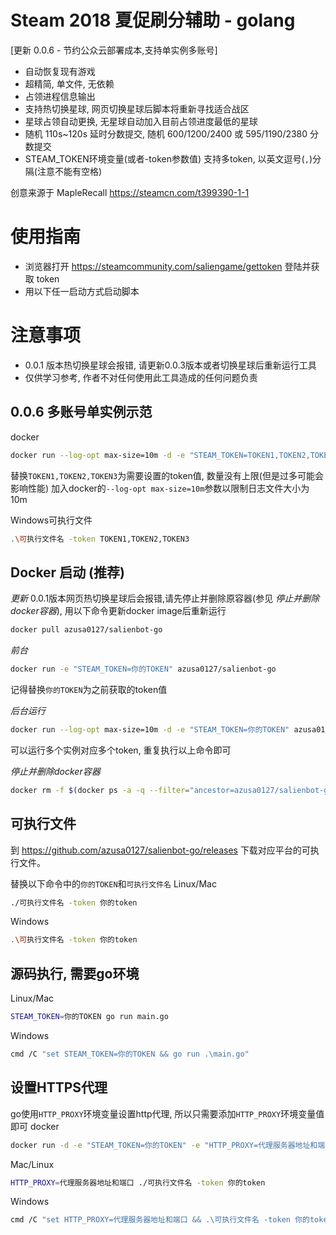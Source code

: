 # Steam 2018 夏促刷分辅助 - golang

[更新 0.0.6 - 节约公众云部署成本,支持单实例多账号]

- 自动恢复现有游戏
- 超精简, 单文件, 无依赖
- 占领进程信息输出
- 支持热切换星球, 网页切换星球后脚本将重新寻找适合战区
- 星球占领自动更换, 无星球自动加入目前占领进度最低的星球
- 随机 110s~120s 延时分数提交, 随机 600/1200/2400 或 595/1190/2380 分数提交
- STEAM_TOKEN环境变量(或者-token参数值) 支持多token, 以英文逗号(`,`)分隔(注意不能有空格)

创意来源于 MapleRecall https://steamcn.com/t399390-1-1

# 使用指南
- 浏览器打开 https://steamcommunity.com/saliengame/gettoken 登陆并获取 token
- 用以下任一启动方式启动脚本

# 注意事项
- 0.0.1 版本热切换星球会报错, 请更新0.0.3版本或者切换星球后重新运行工具
- 仅供学习参考, 作者不对任何使用此工具造成的任何问题负责

## 0.0.6 多账号单实例示范
docker
```bash
docker run --log-opt max-size=10m -d -e "STEAM_TOKEN=TOKEN1,TOKEN2,TOKEN3" azusa0127/salienbot-go
```
替换`TOKEN1,TOKEN2,TOKEN3`为需要设置的token值, 数量没有上限(但是过多可能会影响性能)
加入docker的`--log-opt max-size=10m`参数以限制日志文件大小为10m

Windows可执行文件
```bash
.\可执行文件名 -token TOKEN1,TOKEN2,TOKEN3
```

## Docker 启动 (推荐)
*更新*
0.0.1版本网页热切换星球后会报错,请先停止并删除原容器(参见 *停止并删除docker容器*), 用以下命令更新docker image后重新运行
```bash
docker pull azusa0127/salienbot-go
```

*前台*
```bash
docker run -e "STEAM_TOKEN=你的TOKEN" azusa0127/salienbot-go
```
记得替换`你的TOKEN`为之前获取的token值

*后台运行*
```bash
docker run --log-opt max-size=10m -d -e "STEAM_TOKEN=你的TOKEN" azusa0127/salienbot-go
```
可以运行多个实例对应多个token, 重复执行以上命令即可

*停止并删除docker容器*
```bash
docker rm -f $(docker ps -a -q --filter="ancestor=azusa0127/salienbot-go")
```

## 可执行文件
到 https://github.com/azusa0127/salienbot-go/releases 下载对应平台的可执行文件。

替换以下命令中的`你的TOKEN`和`可执行文件名`
Linux/Mac
```bash
./可执行文件名 -token 你的token
```

Windows
```bash
.\可执行文件名 -token 你的token
```


## 源码执行, 需要go环境
Linux/Mac
```bash
STEAM_TOKEN=你的TOKEN go run main.go
```

Windows
```bash
cmd /C "set STEAM_TOKEN=你的TOKEN && go run .\main.go"
```

## 设置HTTPS代理
go使用`HTTP_PROXY`环境变量设置http代理, 所以只需要添加`HTTP_PROXY`环境变量值即可
docker
```bash
docker run -d -e "STEAM_TOKEN=你的TOKEN" -e "HTTP_PROXY=代理服务器地址和端口" azusa0127/salienbot-go
```

Mac/Linux
```bash
HTTP_PROXY=代理服务器地址和端口 ./可执行文件名 -token 你的token
```

Windows
```bash
cmd /C "set HTTP_PROXY=代理服务器地址和端口 && .\可执行文件名 -token 你的token"
```
